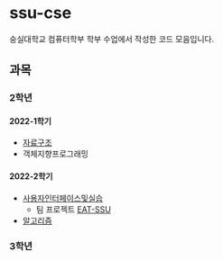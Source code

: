 # ssu-cse
숭실대학교 컴퓨터학부 학부 수업에서 작성한 코드 모음입니다.

## 과목

### 2학년
#### 2022-1학기
- [자료구조](https://github.com/HI-JIN2/DS_2022)
- 객체지향프로그래밍
#### 2022-2학기
- [사용자인터페이스및실습](https://github.com/HI-JIN2/ssu-cse-UI)
  - 팀 프로젝트 [EAT-SSU](https://github.com/EAT-SSU/EAT-SSU)
- [알고리즘](https://github.com/HI-JIN2/ssu-cse-algorithm)

### 3학년
